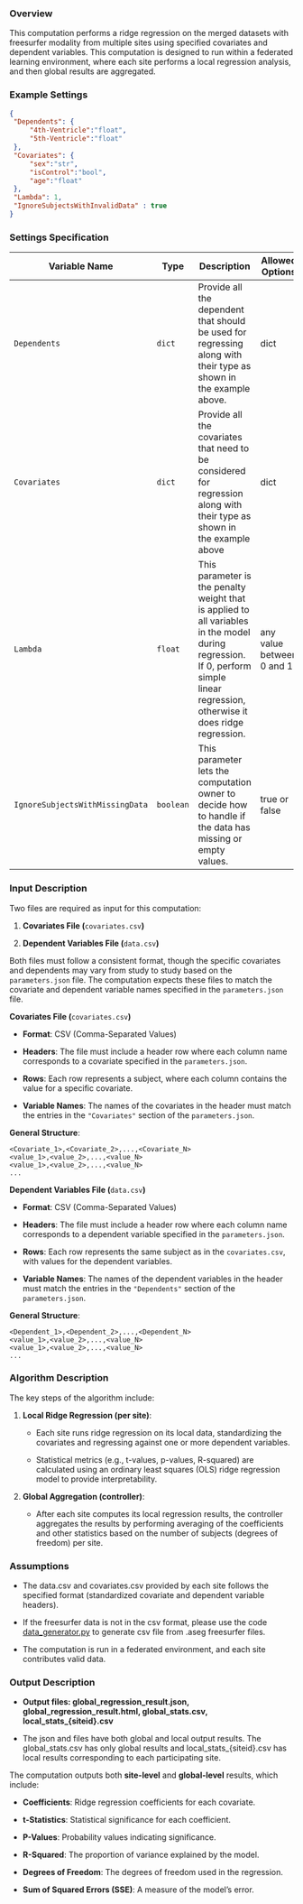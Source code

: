 ### Overview

This computation performs a ridge regression on the merged datasets with freesurfer modality from multiple sites using specified covariates and dependent variables. This computation is designed to run within a federated learning environment, where each site performs a local regression analysis, and then global results are aggregated.

### Example Settings

```json
{
 "Dependents": {
     "4th-Ventricle":"float",
     "5th-Ventricle":"float"
 },
 "Covariates": {
     "sex":"str",
     "isControl":"bool",
     "age":"float"
 },
 "Lambda": 1,
 "IgnoreSubjectsWithInvalidData" : true
}
```

### Settings Specification

| Variable Name | Type | Description | Allowed Options | Default | Required |
| --- | --- | --- | --- | --- | --- |
| `Dependents` | `dict` | Provide all the dependent that should be used for regressing along with their type as shown in the example above. | dict |   - | ✅ true |
| `Covariates` | `dict` | Provide all the covariates that need to be considered for regression along with their type as shown in the example above | dict | - | ✅ true |
| `Lambda` | `float` | This parameter is the penalty weight that is applied to all variables in the model during regression. If 0, perform simple linear regression, otherwise it does ridge regression. | any value between 0 and 1 | 0 | ❌ false |
| `IgnoreSubjectsWithMissingData` | `boolean` | This parameter lets the computation owner to decide how to handle if the data has missing or empty values. | true or false | false | ❌ false |

### Input Description

Two files are required as input for this computation:

1.  **Covariates File (**`covariates.csv`**)**
    
2.  **Dependent Variables File (**`data.csv`**)**
    

Both files must follow a consistent format, though the specific covariates and dependents may vary from study to study based on the `parameters.json` file. The computation expects these files to match the covariate and dependent variable names specified in the `parameters.json` file.

**Covariates File (**`covariates.csv`**)**

*   **Format**: CSV (Comma-Separated Values)
    
*   **Headers**: The file must include a header row where each column name corresponds to a covariate specified in the `parameters.json`.
    
*   **Rows**: Each row represents a subject, where each column contains the value for a specific covariate.
    
*   **Variable Names**: The names of the covariates in the header must match the entries in the `"Covariates"` section of the `parameters.json`.
    

**General Structure**:

    <Covariate_1>,<Covariate_2>,...,<Covariate_N>
    <value_1>,<value_2>,...,<value_N>
    <value_1>,<value_2>,...,<value_N>
    ...
    

**Dependent Variables File (**`data.csv`**)**

*   **Format**: CSV (Comma-Separated Values)
    
*   **Headers**: The file must include a header row where each column name corresponds to a dependent variable specified in the `parameters.json`.
    
*   **Rows**: Each row represents the same subject as in the `covariates.csv`, with values for the dependent variables.
    
*   **Variable Names**: The names of the dependent variables in the header must match the entries in the `"Dependents"` section of the `parameters.json`.
    

**General Structure**:

    <Dependent_1>,<Dependent_2>,...,<Dependent_N>
    <value_1>,<value_2>,...,<value_N>
    <value_1>,<value_2>,...,<value_N>
    ...

### Algorithm Description

The key steps of the algorithm include:

1.  **Local Ridge Regression (per site)**:
    
    *   Each site runs ridge regression on its local data, standardizing the covariates and regressing against one or more dependent variables.
        
    *   Statistical metrics (e.g., t-values, p-values, R-squared) are calculated using an ordinary least squares (OLS) ridge regression model to provide interpretability.
        
2.  **Global Aggregation (controller)**:
    
    *   After each site computes its local regression results, the controller aggregates the results by performing averaging of the coefficients and other statistics based on the number of subjects (degrees of freedom) per site.

### Assumptions

*   The data.csv and covariates.csv provided by each site follows the specified format (standardized covariate and dependent variable headers).
    
*   If the freesurfer data is not in the csv format, please use the code [data\_generator.py](other_references/data_generator.py) to generate csv file from .aseg freesurfer files.
    
*   The computation is run in a federated environment, and each site contributes valid data.

### Output Description

*   **Output files: global\_regression\_result.json, global\_regression\_result.html, global\_stats.csv, local\_stats\_{siteid}.csv**
    
*   The json and files have both global and local output results. The global\_stats.csv has only global results and local\_stats\_{siteid}.csv has local results corresponding to each participating site.
    

The computation outputs both **site-level** and **global-level** results, which include:

*   **Coefficients**: Ridge regression coefficients for each covariate.
    
*   **t-Statistics**: Statistical significance for each coefficient.
    
*   **P-Values**: Probability values indicating significance.
    
*   **R-Squared**: The proportion of variance explained by the model.
    
*   **Degrees of Freedom**: The degrees of freedom used in the regression.
    
*   **Sum of Squared Errors (SSE)**: A measure of the model’s error.
